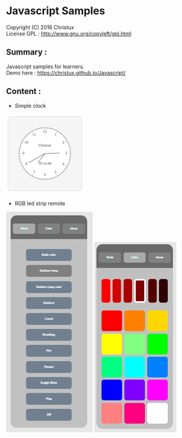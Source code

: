 # Javascript Samples

Copyright (C) 2016 Christux</br>
License GPL : http://www.gnu.org/copyleft/gpl.html

## Summary :

Javascript samples for learners.</br>
Demo here : <a href="https://christux.github.io/Javascript/">https://christux.github.io/Javascript/</a>

## Content :

<ul><li>Simple clock</li></ul>
<img src="SimpleClock/clock.png"/>
<ul><li>RGB led strip remote</li></ul>
<p align="left">
  <img src="Remote/remote1.png"/>
  <img src="Remote/remote2.png"/>
</p>